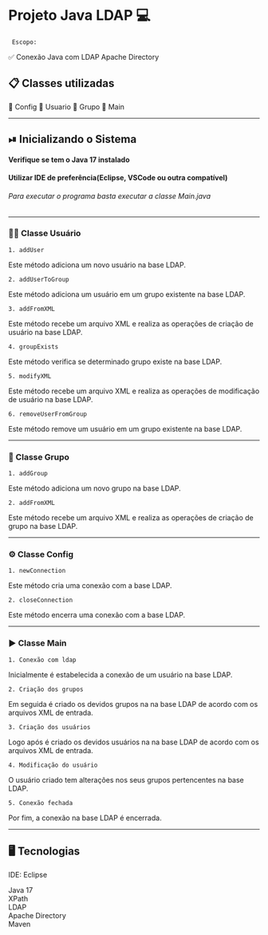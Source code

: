 # Projeto Java LDAP 💻

``` Escopo:```

✅ Conexão Java com LDAP Apache Directory

## 📋 Classes utilizadas

📌 Config
📌 Usuario
📌 Grupo
📌 Main

-----------------------------------------------------------------

## ⏯ Inicializando o Sistema

#### Verifique se tem o Java 17 instalado
#### Utilizar IDE de preferência(Eclipse, VSCode ou outra compatível)
###### Para executar o programa basta executar a classe Main.java

-----------------------------------------------------------------

### 🙍‍♂️ Classe Usuário

```1. addUser ``` <br/>

Este método adiciona um novo usuário na base LDAP.

```2. addUserToGroup ``` <br/>

Este método adiciona um usuário em um grupo existente na base LDAP.

```3. addFromXML``` <br/>

Este método recebe um arquivo XML e realiza as operações de criação de usuário na base LDAP.

```4. groupExists``` <br/>

Este método verifica se determinado grupo existe na base LDAP.

```5. modifyXML``` <br/>

Este método recebe um arquivo XML e realiza as operações de modificação de usuário na base LDAP.

```6. removeUserFromGroup``` <br/>

Este método remove um usuário em um grupo existente na base LDAP.

-----------------------------------------------------------------

### 🧩 Classe Grupo

```1. addGroup ``` <br/>

Este método adiciona um novo grupo na base LDAP.

```2. addFromXML``` <br/>

Este método recebe um arquivo XML e realiza as operações de criação de grupo na base LDAP.

-----------------------------------------------------------------

### ⚙️ Classe Config

```1. newConnection ``` <br/>

Este método cria uma conexão com a base LDAP.

```2. closeConnection``` <br/>

Este método encerra uma conexão com a base LDAP.

-----------------------------------------------------------------

### ▶️ Classe Main

```1. Conexão com ldap ``` <br/>

Inicialmente é estabelecida a conexão de um usuário na base LDAP.

```2. Criação dos grupos ``` <br/>

Em seguida é criado os devidos grupos na na base LDAP de acordo com os arquivos XML de entrada.

```3. Criação dos usuários``` <br/>

Logo após é criado os devidos usuários na na base LDAP de acordo com os arquivos XML de entrada.

```4. Modificação do usuário``` <br/>

O usuário criado tem alterações nos seus grupos pertencentes na base LDAP.

```5. Conexão fechada``` <br/>

Por fim, a conexão na base LDAP é encerrada.

-----------------------------------------------------------------

## 🖥️ Tecnologias

IDE: Eclipse

Java 17 <br/>
XPath <br/>
LDAP <br/>
Apache Directory <br/>
Maven

